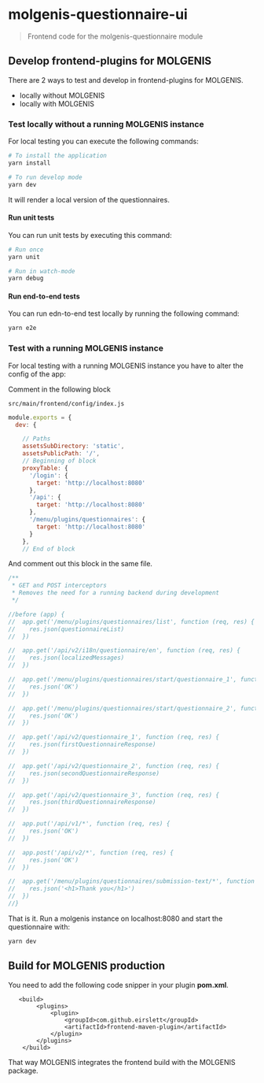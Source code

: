 # molgenis-questionnaire-ui

> Frontend code for the molgenis-questionnaire module


## Develop frontend-plugins for MOLGENIS
There are 2 ways to test and develop in frontend-plugins for MOLGENIS.

- locally without MOLGENIS
- locally with MOLGENIS

### Test locally without a running MOLGENIS instance

For local testing you can execute the following commands:

```bash
# To install the application
yarn install

# To run develop mode
yarn dev
```

It will render a local version of the questionnaires.

#### Run unit tests
You can run unit tests by executing this command:

```bash
# Run once
yarn unit

# Run in watch-mode
yarn debug
```

#### Run end-to-end tests
You can run edn-to-end test locally by running the following command:

```bash
yarn e2e
```

### Test with a running MOLGENIS instance

For local testing with a running MOLGENIS instance you have to alter the config of the app:

Comment in the following block

```src/main/frontend/config/index.js```

```javascript
module.exports = {
  dev: {

    // Paths
    assetsSubDirectory: 'static',
    assetsPublicPath: '/',
    // Beginning of block
    proxyTable: {
      '/login': {
        target: 'http://localhost:8080'
      },
      '/api': {
        target: 'http://localhost:8080'
      },
      '/menu/plugins/questionnaires': {
        target: 'http://localhost:8080'
      }
    },
    // End of block
```

And comment out this block in the same file.


```javascript
/**
 * GET and POST interceptors
 * Removes the need for a running backend during development
 */

//before (app) {
//  app.get('/menu/plugins/questionnaires/list', function (req, res) {
//    res.json(questionnaireList)
//  })

//  app.get('/api/v2/i18n/questionnaire/en', function (req, res) {
//    res.json(localizedMessages)
//  })

//  app.get('/menu/plugins/questionnaires/start/questionnaire_1', function (req, res) {
//    res.json('OK')
//  })

//  app.get('/menu/plugins/questionnaires/start/questionnaire_2', function (req, res) {
//    res.json('OK')
//  })

//  app.get('/api/v2/questionnaire_1', function (req, res) {
//    res.json(firstQuestionnaireResponse)
//  })

//  app.get('/api/v2/questionnaire_2', function (req, res) {
//    res.json(secondQuestionnaireResponse)
//  })

//  app.get('/api/v2/questionnaire_3', function (req, res) {
//    res.json(thirdQuestionnaireResponse)
//  })

//  app.put('/api/v1/*', function (req, res) {
//    res.json('OK')
//  })

//  app.post('/api/v2/*', function (req, res) {
//    res.json('OK')
//  })

//  app.get('/menu/plugins/questionnaires/submission-text/*', function (req, res) {
//    res.json('<h1>Thank you</h1>')
//  })
//}
```

That is it. Run a molgenis instance on localhost:8080 and start the questionnaire with:

```javascript
yarn dev
```

## Build for MOLGENIS production

You need to add the following code snipper in your plugin **pom.xml**.

```
   <build>
        <plugins>
            <plugin>
                <groupId>com.github.eirslett</groupId>
                <artifactId>frontend-maven-plugin</artifactId>
            </plugin>
        </plugins>
    </build>
```

That way MOLGENIS integrates the frontend build with the MOLGENIS package. 
